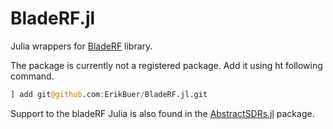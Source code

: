 # BladeRF.jl

Julia wrappers for [BladeRF](https://github.com/Nuand/bladeRF) library.

The package is currently not a registered package.
Add it using ht following command.

```Julia
] add git@github.com:ErikBuer/BladeRF.jl.git
```

Support to the bladeRF Julia is also found in the [AbstractSDRs.jl](https://github.com/JuliaTelecom/AbstractSDRs.jl) package.